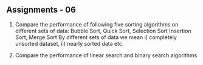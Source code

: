 ## Assignments - 06

1. Compare the performance of following five sorting algorithms on different
sets of data: Bubble Sort, Quick Sort, Selection Sort Insertion Sort, Merge Sort
By different sets of data we mean i) completely unsorted dataset, ii) nearly
sorted data etc.

2. Compare the performance of linear search and binary search algorithms
